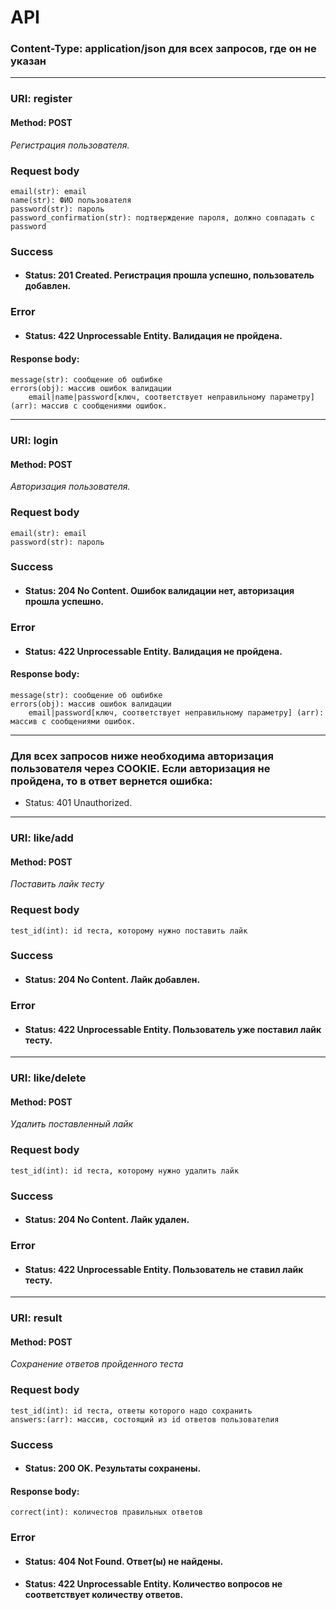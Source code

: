 # API
### Content-Type: application/json для всех запросов, где он не указан

---
### URI: register
#### Method: POST
_Регистрация пользователя._
### Request body
    email(str): email
    name(str): ФИО пользователя
    password(str): пароль
    password_confirmation(str): подтверждение пароля, должно совпадать с password
### Success
- #### Status: 201 Created. Регистрация прошла успешно, пользователь добавлен.
### Error
- #### Status: 422 Unprocessable Entity. Валидация не пройдена.
#### Response body:
    message(str): сообщение об ошбибке
    errors(obj): массив ошибок валидации
        email|name|password[ключ, соответствует неправильному параметру] (arr): массив с сообщениями ошибок.
---
### URI: login
#### Method: POST
_Авторизация пользователя._
### Request body
    email(str): email
    password(str): пароль
### Success
- #### Status: 204 No Content. Ошибок валидации нет, авторизация прошла успешно.
### Error
- #### Status: 422 Unprocessable Entity. Валидация не пройдена.
#### Response body:
    message(str): сообщение об ошбибке
    errors(obj): массив ошибок валидации
        email|password[ключ, соответствует неправильному параметру] (arr): массив с сообщениями ошибок.
---
### Для всех запросов ниже необходима авторизация пользователя через COOKIE. Если авторизация не пройдена, то в ответ вернется ошибка:
- Status: 401 Unauthorized. 
---
### URI: like/add
#### Method: POST
_Поставить лайк тесту_
### Request body
    test_id(int): id теста, которому нужно поставить лайк

### Success
- #### Status: 204 No Content. Лайк добавлен.
### Error
- #### Status: 422 Unprocessable Entity. Пользователь уже поставил лайк тесту.
---
### URI: like/delete
#### Method: POST
_Удалить поставленный лайк_

### Request body
    test_id(int): id теста, которому нужно удалить лайк

### Success
- #### Status: 204 No Content. Лайк удален.
### Error
- #### Status: 422 Unprocessable Entity. Пользователь не ставил лайк тесту.

---
### URI: result
#### Method: POST
_Сохранение ответов пройденного теста_

### Request body
    test_id(int): id теста, ответы которого надо сохранить
    answers:(arr): массив, состоящий из id ответов пользователия
### Success
- #### Status: 200 OK. Результаты сохранены.
#### Response body:
    correct(int): количестов правильных ответов
### Error
- #### Status: 404 Not Found. Ответ(ы) не найдены.
- #### Status: 422 Unprocessable Entity. Количество вопросов не соответствует количеству ответов.
